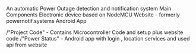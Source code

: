 An automatic Power Outage detection and notification system
Main Components
Electronic device based on NodeMCU
Website - formerly powernotif.systems
Android App

/"Project Code" - Contains Microcontroller Code and setup plus website code
/"Power Status" - Android app with login , location services and used api from website

